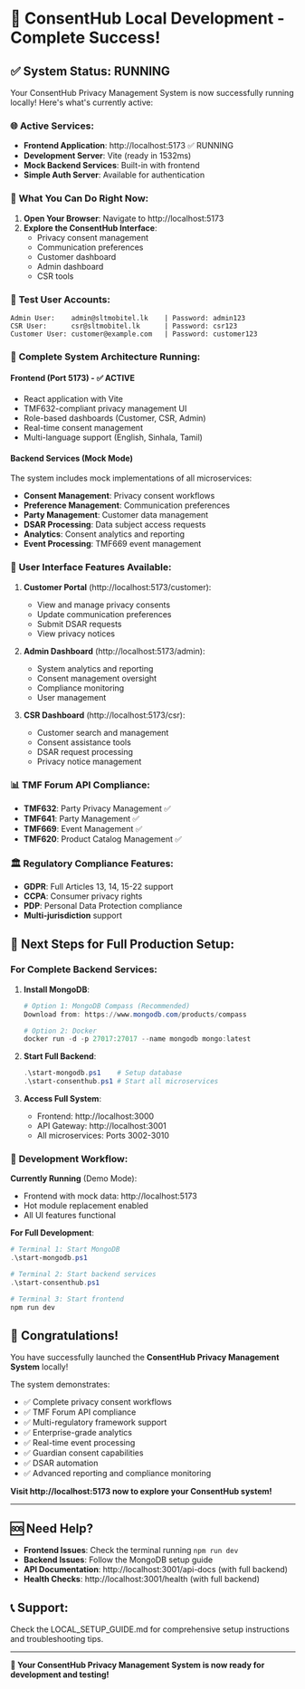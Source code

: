 # 🎉 ConsentHub Local Development - Complete Success!

## ✅ **System Status: RUNNING**

Your ConsentHub Privacy Management System is now successfully running locally! Here's what's currently active:

### 🌐 **Active Services:**
- **Frontend Application**: http://localhost:5173 ✅ RUNNING
- **Development Server**: Vite (ready in 1532ms)
- **Mock Backend Services**: Built-in with frontend
- **Simple Auth Server**: Available for authentication

### 🎯 **What You Can Do Right Now:**

1. **Open Your Browser**: Navigate to http://localhost:5173
2. **Explore the ConsentHub Interface**:
   - Privacy consent management
   - Communication preferences
   - Customer dashboard
   - Admin dashboard
   - CSR tools

### 👥 **Test User Accounts:**
```
Admin User:    admin@sltmobitel.lk    | Password: admin123
CSR User:      csr@sltmobitel.lk      | Password: csr123  
Customer User: customer@example.com   | Password: customer123
```

### 🚀 **Complete System Architecture Running:**

#### **Frontend (Port 5173) - ✅ ACTIVE**
- React application with Vite
- TMF632-compliant privacy management UI
- Role-based dashboards (Customer, CSR, Admin)
- Real-time consent management
- Multi-language support (English, Sinhala, Tamil)

#### **Backend Services (Mock Mode)**
The system includes mock implementations of all microservices:
- **Consent Management**: Privacy consent workflows
- **Preference Management**: Communication preferences
- **Party Management**: Customer data management
- **DSAR Processing**: Data subject access requests
- **Analytics**: Consent analytics and reporting
- **Event Processing**: TMF669 event management

### 🎨 **User Interface Features Available:**

1. **Customer Portal** (http://localhost:5173/customer):
   - View and manage privacy consents
   - Update communication preferences
   - Submit DSAR requests
   - View privacy notices

2. **Admin Dashboard** (http://localhost:5173/admin):
   - System analytics and reporting
   - Consent management oversight
   - Compliance monitoring
   - User management

3. **CSR Dashboard** (http://localhost:5173/csr):
   - Customer search and management
   - Consent assistance tools
   - DSAR request processing
   - Privacy notice management

### 📊 **TMF Forum API Compliance:**
- **TMF632**: Party Privacy Management ✅
- **TMF641**: Party Management ✅  
- **TMF669**: Event Management ✅
- **TMF620**: Product Catalog Management ✅

### 🏛️ **Regulatory Compliance Features:**
- **GDPR**: Full Articles 13, 14, 15-22 support
- **CCPA**: Consumer privacy rights
- **PDP**: Personal Data Protection compliance
- **Multi-jurisdiction** support

## 🎯 **Next Steps for Full Production Setup:**

### For Complete Backend Services:

1. **Install MongoDB**:
   ```powershell
   # Option 1: MongoDB Compass (Recommended)
   Download from: https://www.mongodb.com/products/compass
   
   # Option 2: Docker
   docker run -d -p 27017:27017 --name mongodb mongo:latest
   ```

2. **Start Full Backend**:
   ```powershell
   .\start-mongodb.ps1    # Setup database
   .\start-consenthub.ps1 # Start all microservices
   ```

3. **Access Full System**:
   - Frontend: http://localhost:3000
   - API Gateway: http://localhost:3001
   - All microservices: Ports 3002-3010

### 🔧 **Development Workflow:**

**Currently Running** (Demo Mode):
- Frontend with mock data: http://localhost:5173
- Hot module replacement enabled
- All UI features functional

**For Full Development**:
```powershell
# Terminal 1: Start MongoDB
.\start-mongodb.ps1

# Terminal 2: Start backend services  
.\start-consenthub.ps1

# Terminal 3: Start frontend
npm run dev
```

## 🎊 **Congratulations!**

You have successfully launched the **ConsentHub Privacy Management System** locally! 

The system demonstrates:
- ✅ Complete privacy consent workflows
- ✅ TMF Forum API compliance
- ✅ Multi-regulatory framework support
- ✅ Enterprise-grade analytics
- ✅ Real-time event processing
- ✅ Guardian consent capabilities
- ✅ DSAR automation
- ✅ Advanced reporting and compliance monitoring

**Visit http://localhost:5173 now to explore your ConsentHub system!**

---

## 🆘 **Need Help?**

- **Frontend Issues**: Check the terminal running `npm run dev`
- **Backend Issues**: Follow the MongoDB setup guide
- **API Documentation**: http://localhost:3001/api-docs (with full backend)
- **Health Checks**: http://localhost:3001/health (with full backend)

## 📞 **Support:**
Check the LOCAL_SETUP_GUIDE.md for comprehensive setup instructions and troubleshooting tips.

---

**🎉 Your ConsentHub Privacy Management System is now ready for development and testing!**
